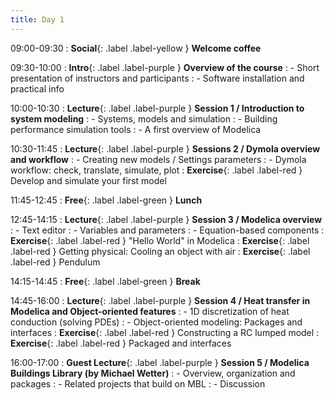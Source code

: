 ```yaml
---
title: Day 1
---
```


09:00-09:30 
: **Social**{: .label .label-yellow } **Welcome coffee**

09:30-10:00 
: **Intro**{: .label .label-purple } **Overview of the course**
: - Short presentation of instructors and participants
: - Software installation and practical info

10:00-10:30 
: **Lecture**{: .label .label-purple } **Session 1 / Introduction to system modeling**
: - Systems, models and simulation
: - Building performance simulation tools
: - A first overview of Modelica

10:30-11:45 
: **Lecture**{: .label .label-purple } **Sessions 2 / Dymola overview and workflow**
: - Creating new models / Settings parameters 
: - Dymola workflow: check, translate, simulate, plot
: **Exercise**{: .label .label-red } Develop and simulate your first model

11:45-12:45 
: **Free**{: .label .label-green } **Lunch**

12:45-14:15 
: **Lecture**{: .label .label-purple } **Session 3 / Modelica overview**
: - Text editor
: - Variables and parameters
: - Equation-based components
: **Exercise**{: .label .label-red } "Hello World" in Modelica
: **Exercise**{: .label .label-red } Getting physical: Cooling an object with air
: **Exercise**{: .label .label-red } Pendulum

14:15-14:45 
: **Free**{: .label .label-green } **Break**

14:45-16:00 
: **Lecture**{: .label .label-purple } **Session 4 / Heat transfer in Modelica and Object-oriented features**
: - 1D discretization of heat conduction (solving PDEs)
: - Object-oriented modeling: Packages and interfaces
: **Exercise**{: .label .label-red } Constructing a RC lumped model
: **Exercise**{: .label .label-red } Packaged and interfaces

16:00-17:00
: **Guest Lecture**{: .label .label-purple } **Session 5 / Modelica Buildings Library (by Michael Wetter)**
: - Overview, organization and packages 
: - Related projects that build on MBL
: - Discussion



